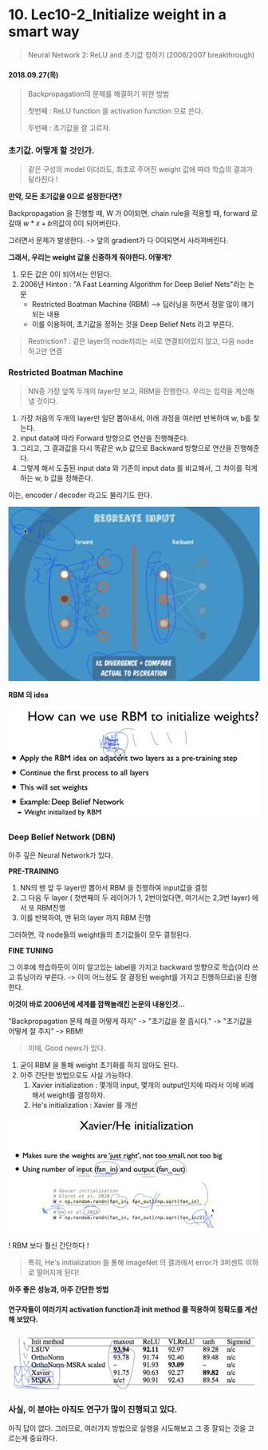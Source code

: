 # 10. Lec10-2_Initialize weight in a smart way

> Neural Network 2: ReLU and 초기값 정하기 (2006/2007 breakthrough) 

#### 2018.09.27(목)

> Backpropagation의 문제를 해결하기 위한 방법
>
> 첫번째 : ReLU function 을 activation function  으로 쓴다.
>
> 두번째 : 초기값을 잘 고르자.



### 초기값. 어떻게 할 것인가.

> 같은 구성의 model 이더라도, 최초로 주어진 weight 값에 따라 학습의 결과가 달라진다 !

__만약, 모든 초기값을 0으로 설정한다면?__

Backpropagation 을 진행할 때, W 가 0이되면, chain rule을 적용할 때, forward 로 갈때 $w*x +b$의값이 0이 되어버린다.

그러면서 문제가 발생한다. -> 앞의 gradient가 다 0이되면서 사라져버린다.

__그래서, 우리는 weight 값을 신중하게 줘야한다. 어떻게?__

1.  모든 값은 0이 되어서는 안된다.
2. 2006년 Hinton : "A Fast Learning Algorithm for Deep Belief Nets"라는 논문
   - Restricted Boatman Machine (RBM) --> 딥러닝을 하면서 정말 많이 얘기되는 내용
   - 이를 이용하여, 초기값을 정하는 것을 Deep Belief Nets 라고 부른다.

> Restriction? : 같은  layer의 node끼리는 서로 연결되어있지 않고, 다음 node하고만 연결



### Restricted Boatman Machine

> NN중 가장 앞쪽 두개의 layer만 보고, RBM을 진행한다. 우리는 입력을 계산해 낼 것이다.

1. 가장 처음의 두개의 layer만 일단 뽑아내서, 아래 과정을 여러번 반복하며 w, b를 찾는다.
2. input data에 따라 Forward 방향으로 연산을 진행해준다.
3. 그리고, 그 결과값을 다시 똑같은 w,b 값으로 Backward 방향으로 연산을 진행해준다.
4. 그렇게 해서 도출된 input data 와 기존의 input data 를 비교해서, 그 차이를 적게하는 w, b 값을 정해준다.

이는,  encoder / decoder 라고도 불리기도 한다.

![lec10_6](../img/lec10_6.png)



__RBM 의 idea__

![lec10_7](../img/lec10_7.png)



### Deep Belief Network (DBN)

아주 깊은 Neural Network가 있다.

__PRE-TRAINING__

1. NN의 맨 앞 두 layer만 뽑아서 RBM 을 진행하여  input값을 결정
2. 그 다음 두 layer ( 첫번째의 두 레이어가 1, 2번이었다면, 여기서는 2,3번 layer) 에서 또 RBM진행
3. 이를 반복하여, 맨 뒤의 layer 까지 RBM 진행

그러하면, 각 node들의 weight들의 초기값들이 모두 결정된다.

__FINE TUNING__

그 이후에 학습하듯이  이미 알고있는 label을 가지고 backward 방향으로 학습(이라 쓰고 튜닝이라 부른다. -> 이미 어느정도 잘 결정된 weight를 가지고 진행하므로)을 진행한다.



__이것이 바로 2006년에 세계를 깜짝놀래킨 논문의 내용인것...__

"Backpropagation 문제 해결 어떻게 하지" -> "초기값을 잘 줍시다." -> "초기값을 어떻게 잘 주지" -> RBM!



> 이때, Good news가 있다.

1. 굳이 RBM 을 통해 weight 초기화를 하지 않아도 된다.
2. 아주 간단한 방법으로도 사실 가능하다.
   1. Xavier initialization : 몇개의 input, 몇개의 output인지에 따라서 이에 비례해서 weight를 결정하자.
   2. He's initialization : Xavier 를 개선



![lec10_8](../img/lec10_8.png)

! RBM 보다 훨신 간단하다 !

> 특히, He's initialization 을 통해  imageNet 의 결과에서 error가 3퍼센트 이하로 떨어지게 된다!

__아주 좋은 성능과, 아주 간단한 방법__

#### 연구자들이 여러가지 activation function과 init method 를 적용하여 정확도를 계산해 보았다.

![lec10_9](../img/lec10_9.png)



### 사실, 이 분야는 아직도 연구가 많이 진행되고 있다.

아직 답이 없다. 그러므로, 여러가지 방법으로 실행을 시도해보고 그 중 잘되는 것을 고르는게 중요하다.


